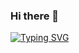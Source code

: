 ### Hi there 👋

[![Typing SVG](https://readme-typing-svg.herokuapp.com?color=%2336BCF7&lines=Hi%2C+I+am+Sina)](https://git.io/typing-svg)
<!-- https://readme-typing-svg.herokuapp.com/demo/ -->

<!--
**Sina-Abdous/Sina-Abdous** is a ✨ _special_ ✨ repository because its `README.md` (this file) appears on your GitHub profile.

Here are some ideas to get you started:

- 🔭 I’m currently working on ...
- 🌱 I’m currently learning ...
- 👯 I’m looking to collaborate on ...
- 🤔 I’m looking for help with ...
- 💬 Ask me about ...
- 📫 How to reach me: ...
- 😄 Pronouns: ...
- ⚡ Fun fact: ...
-->

